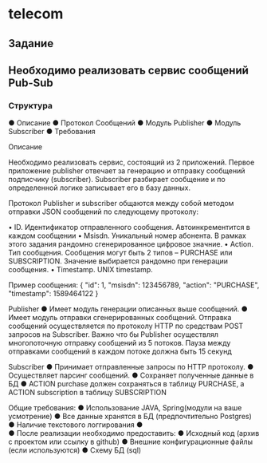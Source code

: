 # telecom
## Задание

## Необходимо реализовать сервис сообщений Pub-Sub
### Структура 
●	Описание
●	Протокол Сообщений
●	Модуль Publisher 
●	Модуль Subscriber 
●	Требования

Описание

Необходимо реализовать сервис, состоящий из 2 приложений. Первое приложение publisher отвечает за генерацию и отправку сообщений подписчику (subscriber). Subscriber разбирает сообщение и по определенной логике записывает его в базу данных.

Протокол
Publisher и subscriber общаются между собой методом отправки JSON сообщений по следующему протоколу:

•	ID. Идентификатор отправленного сообщения. Автоинкрементится в каждом сообщении
•	Msisdn. Уникальный номер абонента. В рамках этого задания рандомно сгенерированное цифровое значние.
•	Action. Тип сообщения. Сообщения могут быть 2 типов – PURCHASE или SUBSCRIPTION. Значение выбирается рандомно при генерации сообщения.
•	Timestamp. UNIX timestamp.

Пример сообщения:
{
    "id": 1,
    "msisdn": 123456789,
    "action": "PURCHASE",
    "timestamp": 1589464122
}




Publisher
●	Имеет модуль генерации описанных выше сообщений.
●	Имеет модуль отправки сгенерированных сообщений. Отправка сообщений осуществляется по протоколу HTTP по средствам POST запросов на Subscriber. Важно что бы Publisher осуществлял многопоточную отправку сообщений из 5 потоков. Пауза между отправками сообщений в каждом потоке должна быть 15 секунд

Subscriber 
●	Принимает отправленные запросы по HTTP протоколу.
●	Осуществляет парсинг сообщений.
●	Сохраняет полученные данные в БД
●	ACTION purchase должен сохраняться в таблицу PURCHASE, а ACTION  subscription в таблицу SUBSCRIPTION

Общие требования: 
●	Использование JAVA, Spring(модули на ваше усмотрение)
●	Все данные хранятся в БД (предпочтительно Postgres) 
●	Наличие текстового логгирования 
●	
●	После реализации необходимо предоставить: 
●	Исходный код (архив с проектом или ссылку в github) 
●	Внешние конфигурационные файлы (если используются) 
●	Схему БД (sql) 
